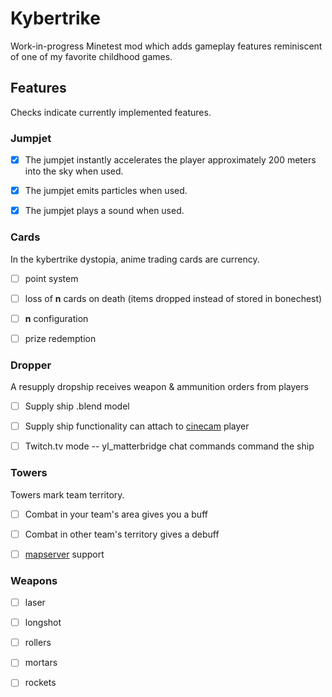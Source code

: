 # Kybertrike

Work-in-progress Minetest mod which adds gameplay features reminiscent of one of my favorite childhood games.

## Features

Checks indicate currently implemented features.


### Jumpjet

* [x] The jumpjet instantly accelerates the player approximately 200 meters into the sky when used.
* [x] The jumpjet emits particles when used.
* [x] The jumpjet plays a sound when used.


### Cards

In the kybertrike dystopia, anime trading cards are currency.

* [ ] point system
* [ ] loss of **n** cards on death (items dropped instead of stored in bonechest)
* [ ] **n** configuration
* [ ] prize redemption


### Dropper

A resupply dropship receives weapon & ammunition orders from players

* [ ] Supply ship .blend model
* [ ] Supply ship functionality can attach to [cinecam](https://gitlab.com/sztest/szutilpack/-/blob/master/szutil_cinecam/init.lua) player
* [ ] Twitch.tv mode -- yl_matterbridge chat commands command the ship


### Towers

Towers mark team territory. 

* [ ] Combat in your team's area gives you a buff
* [ ] Combat in other team's territory gives a debuff
* [ ] [mapserver](https://github.com/minetest-mapserver/mapserver) support


### Weapons

* [ ] laser
* [ ] longshot
* [ ] rollers
* [ ] mortars
* [ ] rockets

